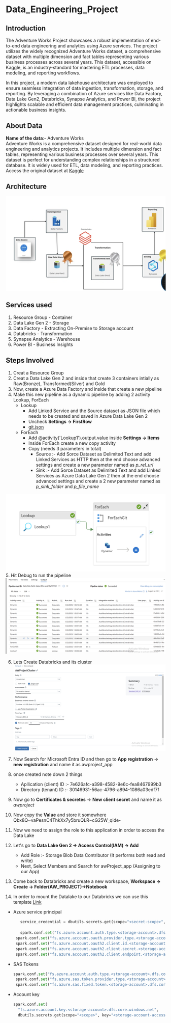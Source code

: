 # Data_Engineering_Project

## Introduction 
The Adventure Works Project showcases a robust implementation of end-to-end data engineering and analytics using Azure services. The project utilizes the widely recognized Adventure Works dataset, a comprehensive dataset with multiple dimension and fact tables representing various business processes across several years. This dataset, accessible on Kaggle, is an industry-standard for mastering ETL processes, data modeling, and reporting workflows.

In this project, a modern data lakehouse architecture was employed to ensure seamless integration of data ingestion, transformation, storage, and reporting. By leveraging a combination of Azure services like Data Factory, Data Lake Gen2, Databricks, Synapse Analytics, and Power BI, the project highlights scalable and efficient data management practices, culminating in actionable business insights.
## About Data
**Name of the data**:- Adventure Works  
Adventure Works is a comprehensive dataset designed for real-world data engineering and analytics projects. It includes multiple dimension and fact tables, representing various business processes over several years. This dataset is perfect for understanding complex relationships in a structured database. It is widely used for ETL, data modeling, and reporting practices. Access the original dataset at [Kaggle](https://www.kaggle.com/datasets/ukveteran/adventure-works?resource=download )
## Architecture 
![Architecture](Arichitecture.png)
## Services used
1. Resource Group - Container
2. Data Lake Gen 2 - Storage 
3. Data Factory - Extracting On-Premise to Storage account
4. Databricks - Transformation
5. Synapse Analytics - Warehouse 
6. Power BI - Business Insights

## Steps Involved 
1. Creat a Resource Group
2. Creat a Data Lake Gen 2 and inside that create 3 containers intially as Raw(Bronze), Transformed(Silver) and Gold
3. Now, create a Azure Data Factory and inside that create a new pipeline
4. Make this new pipeline as a dynamic pipeline by adding 2 activity Lookup, ForEach
   - Lookup
       - Add Linked Service and the Source dataset as JSON file which needs to be created and saved in Azure Data Lake Gen 2
       - Uncheck **Settings -> FirstRow**
       - [git.json](https://github.com/vaibhavgaur20/Data_Engineering_Project/blob/main/git.json)
   - ForEach
       - Add @activity('Lookup1').output.value inside **Settings -> Items**
       - Inside ForEach create a new copy activity
       - Copy (needs 3 parameters in total)
           - Source :- Add Sorce Dataset as Delimited Text and add Linked Services as HTTP then at the end choose advanced settings and create a new parameter named as _p_rel_url_
           - Sink :- Add Sorce Dataset as Delimited Text and add Linked Services as Azure Data Lake Gen 2 then at the end choose advanced settings and create a 2 new parameter named as _p_sink_folder_ and _p_file_name_

![DynamicPipeline](DynamicPipeline.png)
5. Hit Debug to run the pipeline 
![Success](ADFSuccess.png)

6. Lets Create Databricks and its cluster
![ClusterConfig](Clustercongif.png)

7. Now Search for Microsoft Entra ID and then go to **App registration** -> **new registration** and name it as awproject_app
8. once created note down 2 things
   - Apllication (client) ID :-  7e626afc-a398-4582-9e6c-fea8467999b3
   - Directory (tenant) ID :- 30146931-56ac-4796-a894-1086a03edf7f
9. Now go to **Certificates & secretes** -> **New client secret** and name it as _awproject_
10. Now copy the **Value** and store it somewhere Qbx8Q~vaPesnC4ThkXx7y5bruQLR~cG25W_qide-
11. Now we need to assign the role to this application in order to access the Data Lake
12. Let's go to **Data Lake Gen 2 -> Access Control(IAM) -> Add**
    - Add Role :- Storage Blob Data Contributor (It performs both read and write)
    - Next, Select Members and Search for awProject_app (Assigning to our App)
13. Come back to Databricks and create a new workspace, **Workspace -> Create -> Folder(AW_PROJECT)->Notebook**
14.  In order to mount the Datalake to our Databricks we can use this template [Link](https://learn.microsoft.com/en-us/azure/databricks/connect/storage/azure-storage)
   - Azure service principal
     ```python
        service_credential = dbutils.secrets.get(scope="<secret-scope>",key="<service-credential-key>")

        spark.conf.set("fs.azure.account.auth.type.<storage-account>.dfs.core.windows.net", "OAuth")
      spark.conf.set("fs.azure.account.oauth.provider.type.<storage-account>.dfs.core.windows.net", "org.apache.hadoop.fs.azurebfs.oauth2.ClientCredsTokenProvider")
      spark.conf.set("fs.azure.account.oauth2.client.id.<storage-account>.dfs.core.windows.net", "<application-id>")
      spark.conf.set("fs.azure.account.oauth2.client.secret.<storage-account>.dfs.core.windows.net", service_credential)
      spark.conf.set("fs.azure.account.oauth2.client.endpoint.<storage-account>.dfs.core.windows.net", "https://login.microsoftonline.com/<directory-id>/oauth2/token")
     ```
   - SAS Tokens
     ```python
     spark.conf.set("fs.azure.account.auth.type.<storage-account>.dfs.core.windows.net", "SAS")
      spark.conf.set("fs.azure.sas.token.provider.type.<storage-account>.dfs.core.windows.net", "org.apache.hadoop.fs.azurebfs.sas.FixedSASTokenProvider")
      spark.conf.set("fs.azure.sas.fixed.token.<storage-account>.dfs.core.windows.net", dbutils.secrets.get(scope="<scope>", key="<sas-token-key>"))
   - Account key
     ```python
     spark.conf.set(
       "fs.azure.account.key.<storage-account>.dfs.core.windows.net",
       dbutils.secrets.get(scope="<scope>", key="<storage-account-access-key>"))
     ```
